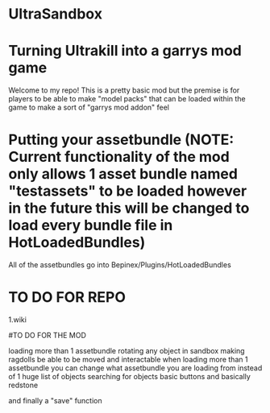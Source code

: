 # UltraSandbox

# Turning Ultrakill into a garrys mod game


Welcome to my repo! This is a pretty basic mod but the premise is for players to be able to make "model packs" that can be loaded within the game to make a sort of "garrys mod addon" feel 

# Putting your assetbundle (NOTE: Current functionality of the mod only allows 1 asset bundle named "testassets" to be loaded however in the future this will be changed to load every bundle file in HotLoadedBundles)

All of the assetbundles go into Bepinex/Plugins/HotLoadedBundles 


# TO DO FOR REPO

1.wiki

#TO DO FOR THE MOD

loading more than 1 assetbundle
rotating any object in sandbox 
making ragdolls be able to be moved and interactable 
when loading more than 1 assetbundle you can change what assetbundle you are loading from instead of 1 huge list of objects 
searching for objects 
basic buttons and basically redstone 

and finally a "save" function
